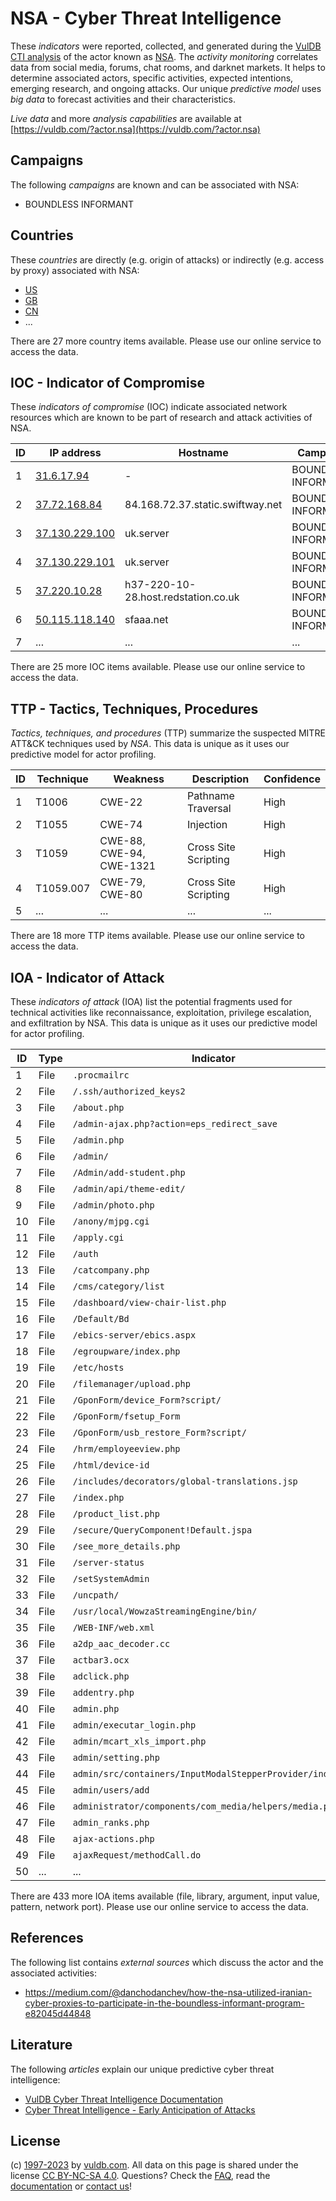 # NSA - Cyber Threat Intelligence

These _indicators_ were reported, collected, and generated during the [VulDB CTI analysis](https://vuldb.com/?kb.cti) of the actor known as [NSA](https://vuldb.com/?actor.nsa). The _activity monitoring_ correlates data from social media, forums, chat rooms, and darknet markets. It helps to determine associated actors, specific activities, expected intentions, emerging research, and ongoing attacks. Our unique _predictive model_ uses _big data_ to forecast activities and their characteristics.

_Live data_ and more _analysis capabilities_ are available at [https://vuldb.com/?actor.nsa](https://vuldb.com/?actor.nsa)

## Campaigns

The following _campaigns_ are known and can be associated with NSA:

* BOUNDLESS INFORMANT

## Countries

These _countries_ are directly (e.g. origin of attacks) or indirectly (e.g. access by proxy) associated with NSA:

* [US](https://vuldb.com/?country.us)
* [GB](https://vuldb.com/?country.gb)
* [CN](https://vuldb.com/?country.cn)
* ...

There are 27 more country items available. Please use our online service to access the data.

## IOC - Indicator of Compromise

These _indicators of compromise_ (IOC) indicate associated network resources which are known to be part of research and attack activities of NSA.

ID | IP address | Hostname | Campaign | Confidence
-- | ---------- | -------- | -------- | ----------
1 | [31.6.17.94](https://vuldb.com/?ip.31.6.17.94) | - | BOUNDLESS INFORMANT | High
2 | [37.72.168.84](https://vuldb.com/?ip.37.72.168.84) | 84.168.72.37.static.swiftway.net | BOUNDLESS INFORMANT | High
3 | [37.130.229.100](https://vuldb.com/?ip.37.130.229.100) | uk.server | BOUNDLESS INFORMANT | High
4 | [37.130.229.101](https://vuldb.com/?ip.37.130.229.101) | uk.server | BOUNDLESS INFORMANT | High
5 | [37.220.10.28](https://vuldb.com/?ip.37.220.10.28) | h37-220-10-28.host.redstation.co.uk | BOUNDLESS INFORMANT | High
6 | [50.115.118.140](https://vuldb.com/?ip.50.115.118.140) | sfaaa.net | BOUNDLESS INFORMANT | High
7 | ... | ... | ... | ...

There are 25 more IOC items available. Please use our online service to access the data.

## TTP - Tactics, Techniques, Procedures

_Tactics, techniques, and procedures_ (TTP) summarize the suspected MITRE ATT&CK techniques used by _NSA_. This data is unique as it uses our predictive model for actor profiling.

ID | Technique | Weakness | Description | Confidence
-- | --------- | -------- | ----------- | ----------
1 | T1006 | CWE-22 | Pathname Traversal | High
2 | T1055 | CWE-74 | Injection | High
3 | T1059 | CWE-88, CWE-94, CWE-1321 | Cross Site Scripting | High
4 | T1059.007 | CWE-79, CWE-80 | Cross Site Scripting | High
5 | ... | ... | ... | ...

There are 18 more TTP items available. Please use our online service to access the data.

## IOA - Indicator of Attack

These _indicators of attack_ (IOA) list the potential fragments used for technical activities like reconnaissance, exploitation, privilege escalation, and exfiltration by NSA. This data is unique as it uses our predictive model for actor profiling.

ID | Type | Indicator | Confidence
-- | ---- | --------- | ----------
1 | File | `.procmailrc` | Medium
2 | File | `/.ssh/authorized_keys2` | High
3 | File | `/about.php` | Medium
4 | File | `/admin-ajax.php?action=eps_redirect_save` | High
5 | File | `/admin.php` | Medium
6 | File | `/admin/` | Low
7 | File | `/Admin/add-student.php` | High
8 | File | `/admin/api/theme-edit/` | High
9 | File | `/admin/photo.php` | High
10 | File | `/anony/mjpg.cgi` | High
11 | File | `/apply.cgi` | Medium
12 | File | `/auth` | Low
13 | File | `/catcompany.php` | High
14 | File | `/cms/category/list` | High
15 | File | `/dashboard/view-chair-list.php` | High
16 | File | `/Default/Bd` | Medium
17 | File | `/ebics-server/ebics.aspx` | High
18 | File | `/egroupware/index.php` | High
19 | File | `/etc/hosts` | Medium
20 | File | `/filemanager/upload.php` | High
21 | File | `/GponForm/device_Form?script/` | High
22 | File | `/GponForm/fsetup_Form` | High
23 | File | `/GponForm/usb_restore_Form?script/` | High
24 | File | `/hrm/employeeview.php` | High
25 | File | `/html/device-id` | High
26 | File | `/includes/decorators/global-translations.jsp` | High
27 | File | `/index.php` | Medium
28 | File | `/product_list.php` | High
29 | File | `/secure/QueryComponent!Default.jspa` | High
30 | File | `/see_more_details.php` | High
31 | File | `/server-status` | High
32 | File | `/setSystemAdmin` | High
33 | File | `/uncpath/` | Medium
34 | File | `/usr/local/WowzaStreamingEngine/bin/` | High
35 | File | `/WEB-INF/web.xml` | High
36 | File | `a2dp_aac_decoder.cc` | High
37 | File | `actbar3.ocx` | Medium
38 | File | `adclick.php` | Medium
39 | File | `addentry.php` | Medium
40 | File | `admin.php` | Medium
41 | File | `admin/executar_login.php` | High
42 | File | `admin/mcart_xls_import.php` | High
43 | File | `admin/setting.php` | High
44 | File | `admin/src/containers/InputModalStepperProvider/index.js` | High
45 | File | `admin/users/add` | High
46 | File | `administrator/components/com_media/helpers/media.php` | High
47 | File | `admin_ranks.php` | High
48 | File | `ajax-actions.php` | High
49 | File | `ajaxRequest/methodCall.do` | High
50 | ... | ... | ...

There are 433 more IOA items available (file, library, argument, input value, pattern, network port). Please use our online service to access the data.

## References

The following list contains _external sources_ which discuss the actor and the associated activities:

* https://medium.com/@danchodanchev/how-the-nsa-utilized-iranian-cyber-proxies-to-participate-in-the-boundless-informant-program-e82045d44848

## Literature

The following _articles_ explain our unique predictive cyber threat intelligence:

* [VulDB Cyber Threat Intelligence Documentation](https://vuldb.com/?kb.cti)
* [Cyber Threat Intelligence - Early Anticipation of Attacks](https://www.scip.ch/en/?labs.20201022)

## License

(c) [1997-2023](https://vuldb.com/?kb.changelog) by [vuldb.com](https://vuldb.com/?kb.about). All data on this page is shared under the license [CC BY-NC-SA 4.0](https://creativecommons.org/licenses/by-nc-sa/4.0/). Questions? Check the [FAQ](https://vuldb.com/?kb.faq), read the [documentation](https://vuldb.com/?kb) or [contact us](https://vuldb.com/?contact)!
